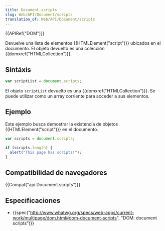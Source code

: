 ```yaml
---
title: Document.scripts
slug: Web/API/Document/scripts
translation_of: Web/API/Document/scripts
---
```

{{APIRef("DOM")}}

Devuelve una lista de elementos {{HTMLElement("script")}} ubicados en el documento. El objeto devuelto es una colección {{domxref("HTMLCollection")}}.

## Sintáxis

```js
var scriptList = document.scripts;
```

El objeto `scriptList` devuelto es una {{domxref("HTMLCollection")}}. Se puede utilizar como un array corriente para acceder a sus elementos.

## Ejemplo

Este ejemplo busca demostrar la existencia de objetos {{HTMLElement("script")}} en el documento.

```js
var scripts = document.scripts;

if (scripts.length) {
  alert("This page has scripts!");
}
```

## Compatibilidad de navegadores

{{Compat("api.Document.scripts")}}

##

## Especificaciones

- {{spec("http://www.whatwg.org/specs/web-apps/current-work/multipage/dom.html#dom-document-scripts", "DOM: document scripts")}}
